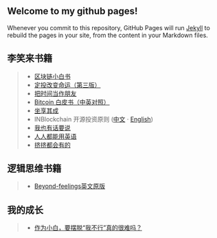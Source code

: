 ## Welcome to my github pages!
Whenever you commit to this repository, GitHub Pages will run [Jekyll](https://jekyllrb.com/) to rebuild the pages in your site, from the content in your Markdown files.

## 李笑来书籍
> * [区块链小白书](https://blockchainlittlebook.com)
> * [定投改变命运（第三版）](https://onregularinvesting.com)
> * [把时间当作朋友](/befriending-time/)
> * [Bitcoin 白皮书（中英对照）](/bitcoin-whitepaper-cn-en-translation/Bitcoin-Whitepaper-EN-CN.html)
> * [坐享其成](https://github.com/xiaolai/zuoxiangqicheng)
> * INBlockchain 开源投资原则 ([中文](/INB-Principles/cn/) · [English](/INB-Principles/en/))
> * [我也有话要说](/i-have-a-say/)
> * [人人都能用英语](/everyone-can-use-english/)
> * [挤挤都会有的](/ji/)

## 逻辑思维书籍
> * [Beyond-feelings英文原版](https://nbviewer.jupyter.org/github/liudawozhemebang/beyond-feelings/blob/master/Beyond_Feelings_A_Guide_to_Critical_Thin.pdf)

## 我的成长
> * [作为小白，要摆脱“我不行”真的很难吗？](/作为小白，要摆脱“我不行”真的很难吗？/)
